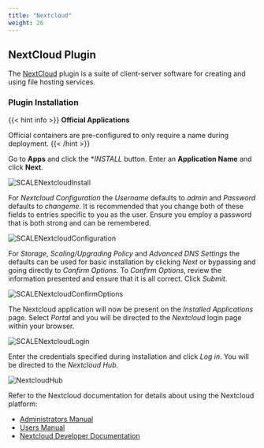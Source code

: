 ```yaml
---
title: "Nextcloud"
weight: 26
---
```


## NextCloud Plugin

The [NextCloud](https://nextcloud.com/) plugin is a suite of client-server software for creating and using file hosting services. 

### Plugin Installation

{{< hint info >}}
**Official Applications**
 
Official containers are pre-configured to only require a name during deployment.
{{< /hint >}}

Go to **Apps** and click the **INSTALL* button.  Enter an **Application Name** and click **Next**.

![SCALENextcloudInstall](/images/SCALE/SCALENextcloudInstall.png "SCALE Nextcloud Install")

For *Nextcloud Configuration* the *Username* defaults to *admin* and *Password* defaults to *changeme*.  It is recommended that you change both of these fields to entries specific to you as the user.  Ensure you employ a password that is both strong and can be remembered.

![SCALENextcloudConfiguration](/images/SCALE/SCALENextcloudConfiguration.png "SCALE Nextcloud Configuration")

For *Storage*, *Scaling/Upgrading Policy* and *Advanced DNS Settings* the defaults can be used for basic installation by clicking *Next* or bypassing and going directly to *Confirm Options*.  To *Confirm Options*, review the information presented and ensure that it is all correct.  Click *Submit*.

![SCALENextcloudConfirmOptions](/images/SCALE/SCALENextcloudConfirmOptions.png "SCALE Nextcloud Confirm Options")

The Nextcloud application will now be present on the *Installed Applications* page.  Select *Portal* and you will be directed to the *Nextcloud* login page within your browser.

![SCALENextcloudLogin](/images/SCALE/SCALENextcloudLogin.png "SCALE Nextcloud Login")

Enter the credentials specified during installation and click *Log in*.  You will be directed to the *Nextcloud Hub*.

![NextcloudHub](/images/CORE/12.0/SolutionsIntegrationsNextcloudLogin.png "Nextcloud Hub")

Refer to the Nextcloud documentation for details about using the Nextcloud platform:

* [Administrators Manual](https://docs.nextcloud.com/server/latest/admin_manual/)
* [Users Manual](https://docs.nextcloud.com/server/latest/user_manual/en/)
* [Nextcloud Developer Documentation](https://docs.nextcloud.com/server/latest/developer_manual/)